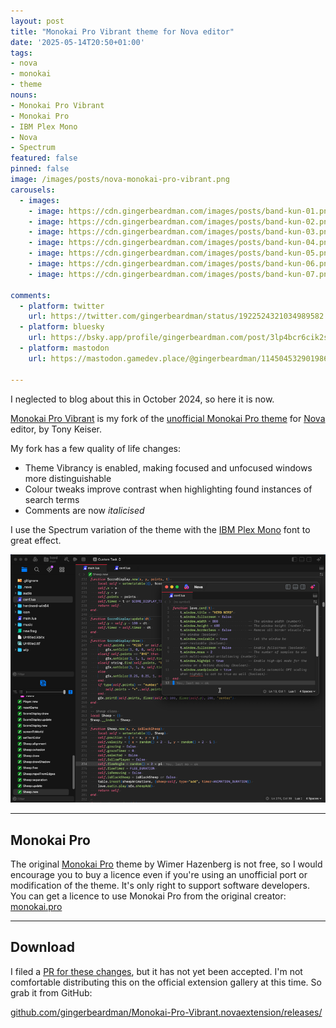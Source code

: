 ```yaml
---
layout: post
title: "Monokai Pro Vibrant theme for Nova editor"
date: '2025-05-14T20:50+01:00'
tags:
- nova
- monokai
- theme
nouns:
- Monokai Pro Vibrant
- Monokai Pro
- IBM Plex Mono
- Nova
- Spectrum
featured: false
pinned: false
image: /images/posts/nova-monokai-pro-vibrant.png
carousels:
  - images:
    - image: https://cdn.gingerbeardman.com/images/posts/band-kun-01.png
    - image: https://cdn.gingerbeardman.com/images/posts/band-kun-02.png
    - image: https://cdn.gingerbeardman.com/images/posts/band-kun-03.png
    - image: https://cdn.gingerbeardman.com/images/posts/band-kun-04.png
    - image: https://cdn.gingerbeardman.com/images/posts/band-kun-05.png
    - image: https://cdn.gingerbeardman.com/images/posts/band-kun-06.png
    - image: https://cdn.gingerbeardman.com/images/posts/band-kun-07.png

comments:
  - platform: twitter
    url: https://twitter.com/gingerbeardman/status/1922524321034989582
  - platform: bluesky
    url: https://bsky.app/profile/gingerbeardman.com/post/3lp4bcr6cik2s
  - platform: mastodon
    url: https://mastodon.gamedev.place/@gingerbeardman/114504532901986274

---
```


I neglected to blog about this in October 2024, so here it is now.

[Monokai Pro Vibrant](https://github.com/gingerbeardman/Monokai-Pro-Vibrant.novaextension/releases/) is my fork of the [unofficial Monokai Pro theme](https://github.com/keisto/Monokai-Pro.novaextension) for [Nova](https://nova.app) editor, by Tony Keiser.

My fork has a few quality of life changes:

- Theme Vibrancy is enabled, making focused and unfocused windows more distinguishable
- Colour tweaks improve contrast when highlighting found instances of search terms
- Comments are now *italicised*

I use the Spectrum variation of the theme with the [IBM Plex Mono](https://github.com/IBM/plex/releases/tag/%40ibm%2Fplex-mono%401.1.0) font to great effect.

![IMG](/images/posts/nova-monokai-pro-vibrant.png)

----

## Monokai Pro

The original [Monokai Pro](https://monokai.pro) theme by Wimer Hazenberg is not free, so I would encourage you to buy a licence even if you're using an unofficial port or modification of the theme. It's only right to support software developers. You can get a licence to use Monokai Pro from the original creator: [monokai.pro](https://monokai.pro)

----

## Download

I filed a [PR for these changes](https://github.com/keisto/Monokai-Pro.novaextension/pull/9), but it has not yet been accepted. I'm not comfortable distributing this on the official extension gallery at this time. So grab it from GitHub:

[github.com/gingerbeardman/Monokai-Pro-Vibrant.novaextension/releases/](https://github.com/gingerbeardman/Monokai-Pro-Vibrant.novaextension/releases/)
